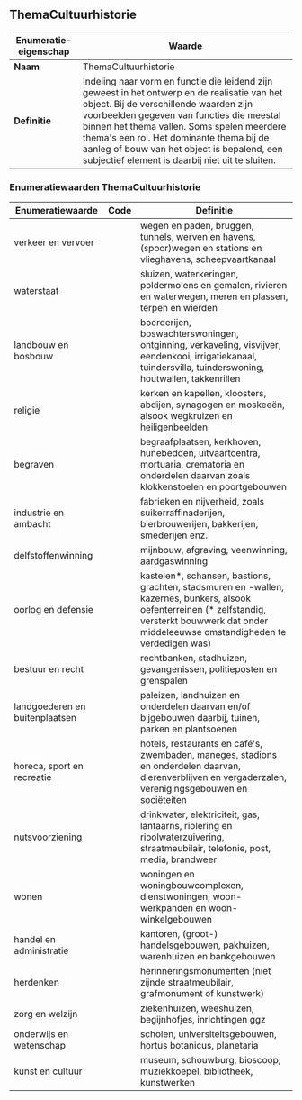 ﻿## ThemaCultuurhistorie
| **Enumeratie-eigenschap** | **Waarde** |
| ---- | ---- |
| **Naam** | ThemaCultuurhistorie |
| **Definitie** | Indeling naar vorm en functie die leidend zijn geweest in het ontwerp en de realisatie van het object. Bij de verschillende waarden zijn voorbeelden gegeven van functies die meestal binnen het thema vallen. Soms spelen meerdere thema's een rol. Het dominante thema bij de aanleg of bouw van het object is bepalend, een subjectief element is daarbij niet uit te sluiten. |
### Enumeratiewaarden ThemaCultuurhistorie
| **Enumeratiewaarde** | **Code** | **Definitie** |
| ---- | ---- | ---- |
| verkeer en vervoer |  | wegen en paden, bruggen, tunnels, werven en havens, (spoor)wegen en stations en vlieghavens, scheepvaartkanaal |
| waterstaat |  | sluizen, waterkeringen, poldermolens en gemalen, rivieren en waterwegen, meren en plassen, terpen en wierden |
| landbouw en bosbouw |  | boerderijen, boswachterswoningen, ontginning, verkaveling, visvijver, eendenkooi, irrigatiekanaal, tuindersvilla, tuinderswoning, houtwallen, takkenrillen |
| religie |  | kerken en kapellen, kloosters, abdijen, synagogen en moskee&#235;n, alsook wegkruizen en heiligenbeelden |
| begraven |  | begraafplaatsen, kerkhoven, hunebedden, uitvaartcentra, mortuaria, crematoria en onderdelen daarvan zoals klokkenstoelen en poortgebouwen |
| industrie en ambacht |  | fabrieken en nijverheid, zoals suikerraffinaderijen, bierbrouwerijen, bakkerijen, smederijen enz. |
| delfstoffenwinning |  | mijnbouw, afgraving, veenwinning, aardgaswinning |
| oorlog en defensie |  | kastelen*, schansen, bastions, grachten, stadsmuren en -wallen, kazernes, bunkers, alsook oefenterreinen (* zelfstandig, versterkt bouwwerk dat onder middeleeuwse omstandigheden te verdedigen was) |
| bestuur en recht |  | rechtbanken, stadhuizen, gevangenissen, politieposten en grenspalen |
| landgoederen en buitenplaatsen |  | paleizen, landhuizen en onderdelen daarvan en/of bijgebouwen daarbij, tuinen, parken en plantsoenen |
| horeca, sport en recreatie |  | hotels, restaurants en caf&#233;'s, zwembaden, maneges, stadions en onderdelen daarvan, dierenverblijven en vergaderzalen, verenigingsgebouwen en soci&#235;teiten |
| nutsvoorziening |  | drinkwater, elektriciteit, gas, lantaarns, riolering en rioolwaterzuivering, straatmeubilair, telefonie, post, media, brandweer |
| wonen |  | woningen en woningbouwcomplexen, dienstwoningen, woon-werkpanden en woon-winkelgebouwen |
| handel en administratie |  | kantoren, (groot-) handelsgebouwen, pakhuizen, warenhuizen en bankgebouwen |
| herdenken |  | herinneringsmonumenten (niet zijnde straatmeubilair, grafmonument of kunstwerk) |
| zorg en welzijn |  | ziekenhuizen, weeshuizen, begijnhofjes, inrichtingen ggz |
| onderwijs en wetenschap |  | scholen, universiteitsgebouwen, hortus botanicus, planetaria |
| kunst en cultuur |  | museum, schouwburg, bioscoop, muziekkoepel, bibliotheek, kunstwerken |

